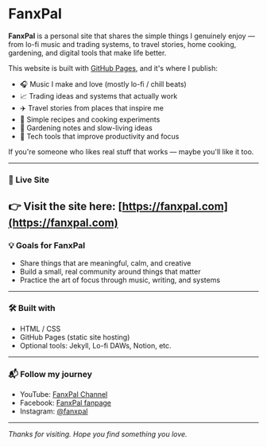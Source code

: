 # FanxPal

**FanxPal** is a personal site that shares the simple things I genuinely enjoy — from lo-fi music and trading systems, to travel stories, home cooking, gardening, and digital tools that make life better.

This website is built with [GitHub Pages](https://pages.github.com), and it's where I publish:
- 🎧 Music I make and love (mostly lo-fi / chill beats)
- 📈 Trading ideas and systems that actually work
- ✈️ Travel stories from places that inspire me
- 🍳 Simple recipes and cooking experiments
- 🌱 Gardening notes and slow-living ideas
- 📱 Tech tools that improve productivity and focus

If you're someone who likes real stuff that works — maybe you'll like it too.

---

### 🔗 Live Site

👉 Visit the site here: [https://fanxpal.com](https://fanxpal.com)
---

### 💡 Goals for FanxPal

- Share things that are meaningful, calm, and creative
- Build a small, real community around things that matter
- Practice the art of focus through music, writing, and systems

---

### 🛠 Built with

- HTML / CSS
- GitHub Pages (static site hosting)
- Optional tools: Jekyll, Lo-fi DAWs, Notion, etc.

---

### 📬 Follow my journey

- YouTube: [FanxPal Channel](https://www.youtube.com/@fanxpal)
- Facebook: [FanxPal fanpage](https://www.facebook.com/fanxpal)
- Instagram: [@fanxpal](https://www.instagram.com/fanxpal)


---

*Thanks for visiting. Hope you find something you love.*
